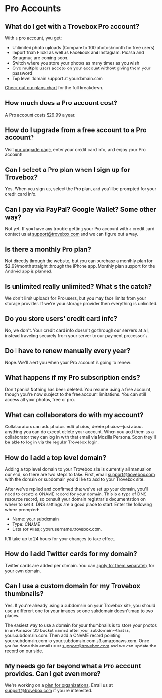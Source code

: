Pro Accounts
===========================

## What do I get with a Trovebox Pro account?
With a pro account, you get:

* Unlimited photo uploads (Compare to 100 photos/month for free users)
* Import from Flickr as well as Facebook and Instagram. Picasa and Smugmug are coming soon.
* Switch where you store your photos as many times as you wish
* Give multiple users access on your account without giving them your password
* Top level domain support at yourdomain.com

<a href="https://trovebox.com/plans">Check out our plans chart</a> for the full breakdown.

## How much does a Pro account cost?
A Pro account costs $29.99 a year.

## How do I upgrade from a free account to a Pro account?
Visit <a href="https://trovebox.com/upgrade">our upgrade page</a>, enter your credit card info, and enjoy your Pro account!

## Can I select a Pro plan when I sign up for Trovebox?
Yes. When you sign up, select the Pro plan, and you'll be prompted for your credit card info.

## Can I pay via PayPal? Google Wallet? Some other way?
Not yet. If you have any trouble getting your Pro account with a credit card contact us at [support@trovebox.com](mailto:support@trovebox.com) and we can figure out a way.

## Is there a monthly Pro plan?
Not directly through the website, but you can purchase a monthly plan for $2.99/month straight through the iPhone app. Monthly plan support for the Android app is planned.

## Is unlimited really unlimited? What's the catch?
We don't limit uploads for Pro users, but you may face limits from your storage provider. If we're your storage provider then everything is unlimited. 

## Do you store users' credit card info?
No, we don't. Your credit card info doesn't go through our servers at all, instead traveling securely from your server to our payment processor's.

## Do I have to renew manually every year?
Nope. We'll alert you when your Pro account is going to renew.

## What happens if my Pro subscription ends?
Don't panic! Nothing has been deleted. You resume using a free account, though you're now subject to the free account limitations. You can still access all your photos, free or pro.

## What can collaborators do with my account?
Collaborators can add photos, edit photos, delete photos--just about anything you can do except delete your account. When you add them as a collaborator they can log in with that email via Mozilla Persona. Soon they'll be able to 
log in via the regular Trovebox login.

## How do I add a top level domain?
Adding a top level domain to your Trovebox site is currently all manual on our end, so there are two steps to take. First, email <a href="mailto:support@trovebox.com">support@trovebox.com</a> with the domain or subdomain you'd like to add to your Trovebox site.

After we've replied and confirmed that we've set up your domain, you'll need to create a CNAME record for your domain. This is a type of DNS resource record, so consult your domain registrar's documentation on where to set it. DNS settings are a good place to start. Enter the following where prompted:

* Name: your subdomain
* Type:	CNAME
* Data (or Alias):	yourusername.trovebox.com.

It'll take up to 24 hours for your changes to take effect.

## How do I add Twitter cards for my domain?
Twitter cards are added per domain. You can <a href="https://dev.twitter.com/docs/cards">apply for them separately</a> for your own domain.

## Can I use a custom domain for my Trovebox thumbnails?
Yes. If you're already using a subdomain on your Trovebox site, you should use a different one for your images so one subdomain doesn't map to two places.

The easiest way to use a domain for your thumbnails is to store your photos in an Amazon S3 bucket named after your subdomain--that is, your.subdomain.com. Then add a CNAME record pointing your.subdomain.com to your.subdomain.com.s3.amazonaws.com. Once you've done this email us at [support@trovebox.com](mailto:support@trovebox.com) and we can update the record on our side.

## My needs go far beyond what a Pro account provides. Can I get even more?
We're working on a [plan for organizations](https://trovebox.com/organizations). Email us at [support@trovebox.com](mailto:support@trovebox.com) if you're interested.
